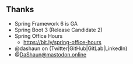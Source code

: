 ## Thanks

- Spring Framework 6 is GA
- Spring Boot 3 (Release Candidate 2)
- Spring Office Hours
  - https://bit.ly/spring-office-hours
- @dashaun on (Twitter|GitHub|GitLab|LinkedIn)
- @DaShaun@mastodon.online